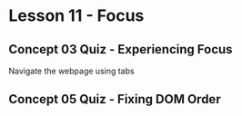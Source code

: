 # Lesson 11 - Focus

## Concept 03 Quiz - Experiencing Focus
Navigate the webpage using tabs

## Concept 05 Quiz - Fixing DOM Order